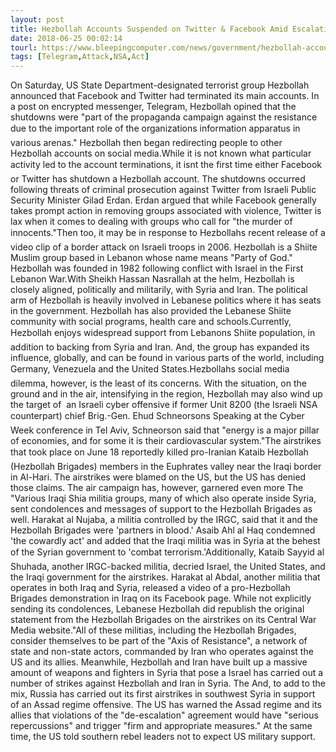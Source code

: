 ```yaml
---
layout: post
title: Hezbollah Accounts Suspended on Twitter & Facebook Amid Escalation With Israel
date: 2018-06-25 00:02:14
tourl: https://www.bleepingcomputer.com/news/government/hezbollah-accounts-suspended-on-twitter-and-facebook-amid-escalation-with-israel/
tags: [Telegram,Attack,NSA,Act]
---
```

On Saturday, US State Department-designated terrorist group Hezbollah announced that Facebook and Twitter had terminated its main accounts. In a post on encrypted messenger, Telegram, Hezbollah opined that the shutdowns were "part of the propaganda campaign against the resistance due to the important role of the organizations information apparatus in various arenas." Hezbollah then began redirecting people to other Hezbollah accounts on social media.While it is not known what particular activity led to the account terminations, it isnt the first time either Facebook or Twitter has shutdown a Hezbollah account. The shutdowns occurred following threats of criminal prosecution against Twitter from Israeli Public Security Minister Gilad Erdan. Erdan argued that while Facebook generally takes prompt action in removing groups associated with violence, Twitter is lax when it comes to dealing with groups who call for "the murder of innocents."Then too, it may be in response to Hezbollahs recent release of a video clip of a border attack on Israeli troops in 2006. Hezbollah is a Shiite Muslim group based in Lebanon whose name means "Party of God." Hezbollah was founded in 1982 following conflict with Israel in the First Lebanon War.With Sheikh Hassan Nasrallah at the helm, Hezbollah is closely aligned, politically and militarily, with Syria and Iran. The political arm of Hezbollah is heavily involved in Lebanese politics where it has seats in the government. Hezbollah has also provided the Lebanese Shiite community with social programs, health care and schools.Currently, Hezbollah enjoys widespread support from Lebanons Shiite population, in addition to backing from Syria and Iran. And, the group has expanded its influence, globally, and can be found in various parts of the world, including Germany, Venezuela and the United States.Hezbollahs social media dilemma, however, is the least of its concerns. With the situation, on the ground and in the air, intensifying in the region, Hezbollah may also wind up the target of  an Israeli cyber offensive if former Unit 8200 (the Israeli NSA counterpart) chief Brig.-Gen. Ehud Schneorsons Speaking at the Cyber Week conference in Tel Aviv, Schneorson said that "energy is a major pillar of economies, and for some it is their cardiovascular system."The airstrikes that took place on June 18 reportedly killed pro-Iranian Kataib Hezbollah (Hezbollah Brigades) members in the Euphrates valley near the Iraqi border in Al-Hari. The airstrikes were blamed on the US, but the US has denied those claims. The air campaign has, however, garnered even more The "Various Iraqi Shia militia groups, many of which also operate inside Syria, sent condolences and messages of support to the Hezbollah Brigades as well. Harakat al Nujaba, a militia controlled by the IRGC, said that it and the Hezbollah Brigades were 'partners in blood.' Asaib Ahl al Haq condemned 'the cowardly act' and added that the Iraqi militia was in Syria at the behest of the Syrian government to 'combat terrorism.'Additionally, Kataib Sayyid al Shuhada, another IRGC-backed militia, decried Israel, the United States, and the Iraqi government for the airstrikes. Harakat al Abdal, another militia that operates in both Iraq and Syria, released a video of a pro-Hezbollah Brigades demonstration in Iraq on its Facebook page. While not explicitly sending its condolences, Lebanese Hezbollah did republish the original statement from the Hezbollah Brigades on the airstrikes on its Central War Media website."All of these militias, including the Hezbollah Brigades, consider themselves to be part of the "Axis of Resistance", a network of state and non-state actors, commanded by Iran who operates against the US and its allies. Meanwhile, Hezbollah and Iran have built up a massive amount of weapons and fighters in Syria that pose a Israel has carried out a number of strikes against Hezbollah and Iran in Syria. The And, to add to the mix, Russia has carried out its first airstrikes in southwest Syria in support of an Assad regime offensive. The US has warned the Assad regime and its allies that violations of the "de-escalation" agreement would have "serious repercussions" and trigger "firm and appropriate measures." At the same time, the US told southern rebel leaders not to expect US military support.